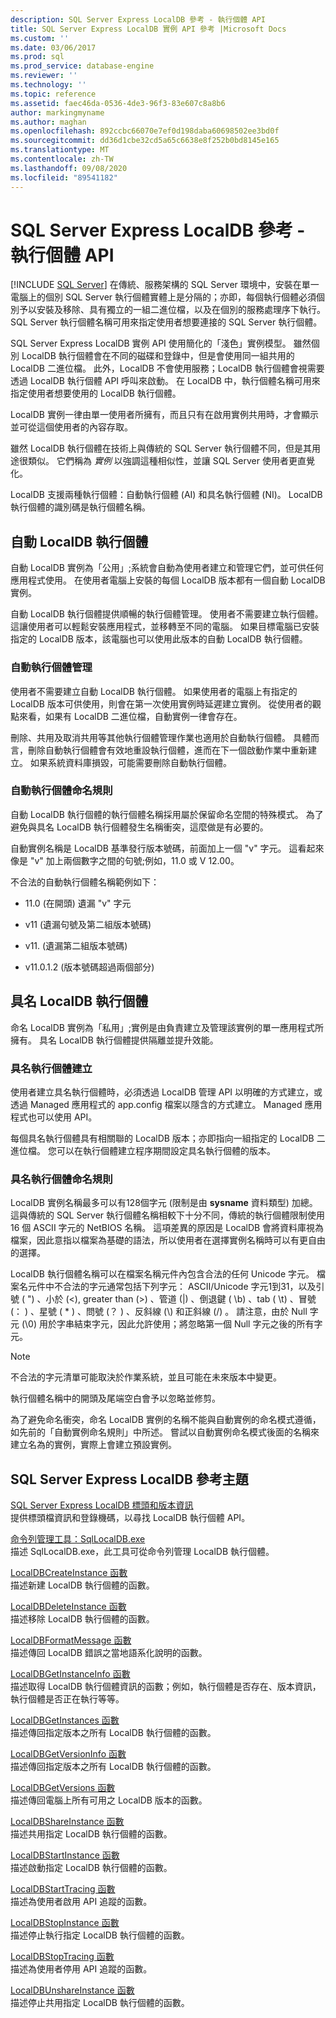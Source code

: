 ```yaml
---
description: SQL Server Express LocalDB 參考 - 執行個體 API
title: SQL Server Express LocalDB 實例 API 參考 |Microsoft Docs
ms.custom: ''
ms.date: 03/06/2017
ms.prod: sql
ms.prod_service: database-engine
ms.reviewer: ''
ms.technology: ''
ms.topic: reference
ms.assetid: faec46da-0536-4de3-96f3-83e607c8a8b6
author: markingmyname
ms.author: maghan
ms.openlocfilehash: 892ccbc66070e7ef0d198daba60698502ee3bd0f
ms.sourcegitcommit: dd36d1cbe32cd5a65c6638e8f252b0bd8145e165
ms.translationtype: MT
ms.contentlocale: zh-TW
ms.lasthandoff: 09/08/2020
ms.locfileid: "89541182"
---
```

# <a name="sql-server-express-localdb-reference---instance-apis"></a>SQL Server Express LocalDB 參考 - 執行個體 API
 [!INCLUDE [SQL Server](../../includes/applies-to-version/sqlserver.md)]
  在傳統、服務架構的 SQL Server 環境中，安裝在單一電腦上的個別 SQL Server 執行個體實體上是分隔的；亦即，每個執行個體必須個別予以安裝及移除、具有獨立的一組二進位檔，以及在個別的服務處理序下執行。 SQL Server 執行個體名稱可用來指定使用者想要連接的 SQL Server 執行個體。  
  
 SQL Server Express LocalDB 實例 API 使用簡化的「淺色」實例模型。 雖然個別 LocalDB 執行個體會在不同的磁碟和登錄中，但是會使用同一組共用的 LocalDB 二進位檔。 此外，LocalDB 不會使用服務；LocalDB 執行個體會視需要透過 LocalDB 執行個體 API 呼叫來啟動。 在 LocalDB 中，執行個體名稱可用來指定使用者想要使用的 LocalDB 執行個體。  
  
 LocalDB 實例一律由單一使用者所擁有，而且只有在啟用實例共用時，才會顯示並可從這個使用者的內容存取。  
  
 雖然 LocalDB 執行個體在技術上與傳統的 SQL Server 執行個體不同，但是其用途很類似。 它們稱為 *實例* 以強調這種相似性，並讓 SQL Server 使用者更直覺化。  
  
 LocalDB 支援兩種執行個體：自動執行個體 (AI) 和具名執行個體 (NI)。 LocalDB 執行個體的識別碼是執行個體名稱。  
  
## <a name="automatic-localdb-instances"></a>自動 LocalDB 執行個體  
 自動 LocalDB 實例為「公用」;系統會自動為使用者建立和管理它們，並可供任何應用程式使用。 在使用者電腦上安裝的每個 LocalDB 版本都有一個自動 LocalDB 實例。  
  
 自動 LocalDB 執行個體提供順暢的執行個體管理。 使用者不需要建立執行個體。 這讓使用者可以輕鬆安裝應用程式，並移轉至不同的電腦。 如果目標電腦已安裝指定的 LocalDB 版本，該電腦也可以使用此版本的自動 LocalDB 執行個體。  
  
### <a name="automatic-instance-management"></a>自動執行個體管理  
 使用者不需要建立自動 LocalDB 執行個體。 如果使用者的電腦上有指定的 LocalDB 版本可供使用，則會在第一次使用實例時延遲建立實例。 從使用者的觀點來看，如果有 LocalDB 二進位檔，自動實例一律會存在。  
  
 刪除、共用及取消共用等其他執行個體管理作業也適用於自動執行個體。 具體而言，刪除自動執行個體會有效地重設執行個體，進而在下一個啟動作業中重新建立。 如果系統資料庫損毀，可能需要刪除自動執行個體。  
  
### <a name="automatic-instance-naming-rules"></a>自動執行個體命名規則  
 自動 LocalDB 執行個體的執行個體名稱採用屬於保留命名空間的特殊模式。 為了避免與具名 LocalDB 執行個體發生名稱衝突，這麼做是有必要的。  
  
 自動實例名稱是 LocalDB 基準發行版本號碼，前面加上一個 "v" 字元。 這看起來像是 "v" 加上兩個數字之間的句號;例如，11.0 或 V 12.00。  
  
 不合法的自動執行個體名稱範例如下：  
  
-   11.0 (在開頭) 遺漏 "v" 字元  
  
-   v11 (遺漏句號及第二組版本號碼)  
  
-   v11. (遺漏第二組版本號碼)  
  
-   v11.0.1.2 (版本號碼超過兩個部分)  
  
## <a name="named-localdb-instances"></a>具名 LocalDB 執行個體  
 命名 LocalDB 實例為「私用」;實例是由負責建立及管理該實例的單一應用程式所擁有。 具名 LocalDB 執行個體提供隔離並提升效能。  
  
### <a name="named-instance-creation"></a>具名執行個體建立  
 使用者建立具名執行個體時，必須透過 LocalDB 管理 API 以明確的方式建立，或透過 Managed 應用程式的 app.config 檔案以隱含的方式建立。 Managed 應用程式也可以使用 API。  
  
 每個具名執行個體具有相關聯的 LocalDB 版本；亦即指向一組指定的 LocalDB 二進位檔。 您可以在執行個體建立程序期間設定具名執行個體的版本。  
  
### <a name="named-instance-naming-rules"></a>具名執行個體命名規則  
 LocalDB 實例名稱最多可以有128個字元 (限制是由 **sysname** 資料類型) 加總。 這與傳統的 SQL Server 執行個體名稱相較下十分不同，傳統的執行個體限制使用 16 個 ASCII 字元的 NetBIOS 名稱。 這項差異的原因是 LocalDB 會將資料庫視為檔案，因此意指以檔案為基礎的語法，所以使用者在選擇實例名稱時可以有更自由的選擇。  
  
 LocalDB 執行個體名稱可以在檔案名稱元件內包含合法的任何 Unicode 字元。 檔案名元件中不合法的字元通常包括下列字元： ASCII/Unicode 字元1到31，以及引號 ( ") 、小於 (\<), greater than (>) 、管道 (|) 、倒退鍵 ( \b) 、tab ( \t) 、冒號 (： ) 、星號 ( * ) 、問號 (？ ) 、反斜線 (\\) 和正斜線 (/) 。 請注意，由於 Null 字元 (\0) 用於字串結束字元，因此允許使用；將忽略第一個 Null 字元之後的所有字元。  
  
> [!NOTE]  
>  不合法的字元清單可能取決於作業系統，並且可能在未來版本中變更。  
  
 執行個體名稱中的開頭及尾端空白會予以忽略並修剪。  
  
 為了避免命名衝突，命名 LocalDB 實例的名稱不能與自動實例的命名模式遵循，如先前的「自動實例命名規則」中所述。 嘗試以自動實例命名模式後面的名稱來建立名為的實例，實際上會建立預設實例。  
  
## <a name="sql-server-express-localdb-reference-topics"></a>SQL Server Express LocalDB 參考主題  
 [SQL Server Express LocalDB 標頭和版本資訊](../../relational-databases/express-localdb-instance-apis/sql-server-express-localdb-header-and-version-information.md)  
 提供標頭檔資訊和登錄機碼，以尋找 LocalDB 執行個體 API。  
  
 [命令列管理工具：SqlLocalDB.exe](../../relational-databases/express-localdb-instance-apis/command-line-management-tool-sqllocaldb-exe.md)  
 描述 SqlLocalDB.exe，此工具可從命令列管理 LocalDB 執行個體。  
  
 [LocalDBCreateInstance 函數](../../relational-databases/express-localdb-instance-apis/localdbcreateinstance-function.md)  
 描述新建 LocalDB 執行個體的函數。  
  
 [LocalDBDeleteInstance 函數](../../relational-databases/express-localdb-instance-apis/localdbdeleteinstance-function.md)  
 描述移除 LocalDB 執行個體的函數。  
  
 [LocalDBFormatMessage 函數](../../relational-databases/express-localdb-instance-apis/localdbformatmessage-function.md)  
 描述傳回 LocalDB 錯誤之當地語系化說明的函數。  
  
 [LocalDBGetInstanceInfo 函數](../../relational-databases/express-localdb-instance-apis/localdbgetinstanceinfo-function.md)  
 描述取得 LocalDB 執行個體資訊的函數；例如，執行個體是否存在、版本資訊，執行個體是否正在執行等等。  
  
 [LocalDBGetInstances 函數](../../relational-databases/express-localdb-instance-apis/localdbgetinstances-function.md)  
 描述傳回指定版本之所有 LocalDB 執行個體的函數。  
  
 [LocalDBGetVersionInfo 函數](../../relational-databases/express-localdb-instance-apis/localdbgetversioninfo-function.md)  
 描述傳回指定版本之所有 LocalDB 執行個體的函數。  
  
 [LocalDBGetVersions 函數](../../relational-databases/express-localdb-instance-apis/localdbgetversions-function.md)  
 描述傳回電腦上所有可用之 LocalDB 版本的函數。  
  
 [LocalDBShareInstance 函數](../../relational-databases/express-localdb-instance-apis/localdbshareinstance-function.md)  
 描述共用指定 LocalDB 執行個體的函數。  
  
 [LocalDBStartInstance 函數](../../relational-databases/express-localdb-instance-apis/localdbstartinstance-function.md)  
 描述啟動指定 LocalDB 執行個體的函數。  
  
 [LocalDBStartTracing 函數](../../relational-databases/express-localdb-instance-apis/localdbstarttracing-function.md)  
 描述為使用者啟用 API 追蹤的函數。  
  
 [LocalDBStopInstance 函數](../../relational-databases/express-localdb-instance-apis/localdbstopinstance-function.md)  
 描述停止執行指定 LocalDB 執行個體的函數。  
  
 [LocalDBStopTracing 函數](../../relational-databases/express-localdb-instance-apis/localdbstoptracing-function.md)  
 描述為使用者停用 API 追蹤的函數。  
  
 [LocalDBUnshareInstance 函數](../../relational-databases/express-localdb-instance-apis/localdbunshareinstance-function.md)  
 描述停止共用指定 LocalDB 執行個體的函數。  
  
  
